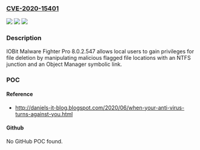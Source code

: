 ### [CVE-2020-15401](https://cve.mitre.org/cgi-bin/cvename.cgi?name=CVE-2020-15401)
![](https://img.shields.io/static/v1?label=Product&message=n%2Fa&color=blue)
![](https://img.shields.io/static/v1?label=Version&message=n%2Fa&color=blue)
![](https://img.shields.io/static/v1?label=Vulnerability&message=n%2Fa&color=brighgreen)

### Description

IOBit Malware Fighter Pro 8.0.2.547 allows local users to gain privileges for file deletion by manipulating malicious flagged file locations with an NTFS junction and an Object Manager symbolic link.

### POC

#### Reference
- http://daniels-it-blog.blogspot.com/2020/06/when-your-anti-virus-turns-against-you.html

#### Github
No GitHub POC found.

